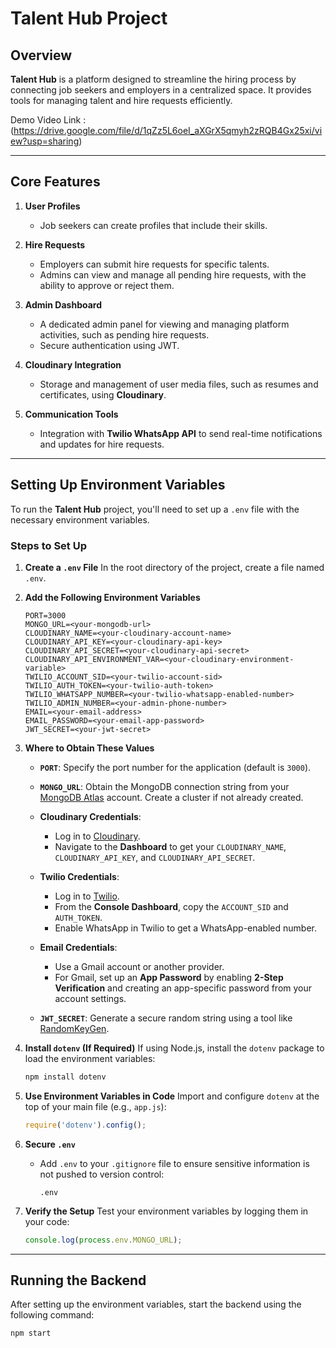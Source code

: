 # Talent Hub Project

## Overview
**Talent Hub** is a platform designed to streamline the hiring process by connecting job seekers and employers in a centralized space. It provides tools for managing talent and hire requests efficiently.

Demo Video Link : (https://drive.google.com/file/d/1qZz5L6oeI_aXGrX5qmyh2zRQB4Gx25xi/view?usp=sharing)

---

## Core Features

1. **User Profiles**
   - Job seekers can create profiles that include their skills.

2. **Hire Requests**
   - Employers can submit hire requests for specific talents.
   - Admins can view and manage all pending hire requests, with the ability to approve or reject them.

3. **Admin Dashboard**
   - A dedicated admin panel for viewing and managing platform activities, such as pending hire requests.
   - Secure authentication using JWT.

4. **Cloudinary Integration**
   - Storage and management of user media files, such as resumes and certificates, using **Cloudinary**.

5. **Communication Tools**
   - Integration with **Twilio WhatsApp API** to send real-time notifications and updates for hire requests.

---

## Setting Up Environment Variables
To run the **Talent Hub** project, you'll need to set up a `.env` file with the necessary environment variables.

### Steps to Set Up

1. **Create a `.env` File**
   In the root directory of the project, create a file named `.env`.

2. **Add the Following Environment Variables**
   ```plaintext
   PORT=3000
   MONGO_URL=<your-mongodb-url>
   CLOUDINARY_NAME=<your-cloudinary-account-name>
   CLOUDINARY_API_KEY=<your-cloudinary-api-key>
   CLOUDINARY_API_SECRET=<your-cloudinary-api-secret>
   CLOUDINARY_API_ENVIRONMENT_VAR=<your-cloudinary-environment-variable>
   TWILIO_ACCOUNT_SID=<your-twilio-account-sid>
   TWILIO_AUTH_TOKEN=<your-twilio-auth-token>
   TWILIO_WHATSAPP_NUMBER=<your-twilio-whatsapp-enabled-number>
   TWILIO_ADMIN_NUMBER=<your-admin-phone-number>
   EMAIL=<your-email-address>
   EMAIL_PASSWORD=<your-email-app-password>
   JWT_SECRET=<your-jwt-secret>
   ```

3. **Where to Obtain These Values**

   - **`PORT`**: Specify the port number for the application (default is `3000`).

   - **`MONGO_URL`**: Obtain the MongoDB connection string from your [MongoDB Atlas](https://www.mongodb.com/cloud/atlas) account. Create a cluster if not already created.

   - **Cloudinary Credentials**:
     - Log in to [Cloudinary](https://cloudinary.com).
     - Navigate to the **Dashboard** to get your `CLOUDINARY_NAME`, `CLOUDINARY_API_KEY`, and `CLOUDINARY_API_SECRET`.

   - **Twilio Credentials**:
     - Log in to [Twilio](https://www.twilio.com).
     - From the **Console Dashboard**, copy the `ACCOUNT_SID` and `AUTH_TOKEN`.
     - Enable WhatsApp in Twilio to get a WhatsApp-enabled number.

   - **Email Credentials**:
     - Use a Gmail account or another provider.
     - For Gmail, set up an **App Password** by enabling **2-Step Verification** and creating an app-specific password from your account settings.

   - **`JWT_SECRET`**: Generate a secure random string using a tool like [RandomKeyGen](https://randomkeygen.com).

4. **Install `dotenv` (If Required)**
   If using Node.js, install the `dotenv` package to load the environment variables:
   ```bash
   npm install dotenv
   ```

5. **Use Environment Variables in Code**
   Import and configure `dotenv` at the top of your main file (e.g., `app.js`):
   ```javascript
   require('dotenv').config();
   ```

6. **Secure `.env`**
   - Add `.env` to your `.gitignore` file to ensure sensitive information is not pushed to version control:
     ```plaintext
     .env
     ```

7. **Verify the Setup**
   Test your environment variables by logging them in your code:
   ```javascript
   console.log(process.env.MONGO_URL);
   ```

---

## Running the Backend
After setting up the environment variables, start the backend using the following command:
```bash
npm start
